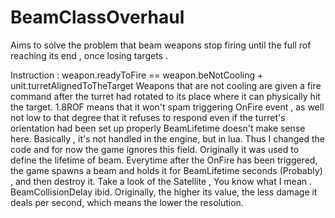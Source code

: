 # BeamClassOverhaul
Aims to solve the problem that beam weapons stop firing until the full rof reaching its end , once losing targets . 

Instruction :
weapon.readyToFire == weapon.beNotCooling + unit.turretAlignedToTheTarget
Weapons that are not cooling are given a fire command after the turret had rotated to its place where it can physically hit the target.
1.8ROF means that it won't spam triggering OnFire event , as well not low to that degree that it refuses to respond even if the turret's orientation had been set up properly
BeamLifetime doesn't make sense here.
Basically , it's not handled in the engine, but in lua. Thus I changed the code and for now the game ignores this field. Originally it was used to define the lifetime of beam. Everytime after the OnFire has been triggered, the game spawns a beam and holds it for BeamLifetime seconds (Probably) , and then destroy it. Take a look of the  Satellite , You know what I mean .
BeamCollisionDelay ibid. Originally, the higher its value, the less damage it deals per second, which means the lower the resolution.
